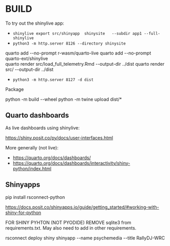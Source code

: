 # BUILD

To try out the shinylive app:

- `shinylive export src/shinyapp  shinysite   --subdir app1 --full-shinylive`
- `python3 -m http.server 8126 --directory shinysite`

quarto add --no-prompt r-wasm/quarto-live
quarto add --no-prompt quarto-ext/shinylive  
quarto render src/load_full_telemetry.Rmd --output-dir ../dist 
quarto render src/ --output-dir ../dist

- `python3 -m http.server 8127 -d dist`


Package

python -m build --wheel
python -m twine upload dist/*


## Quarto dashboards

As live dashboards using shinylive:

https://shiny.posit.co/py/docs/user-interfaces.html

More generally (not live):

- https://quarto.org/docs/dashboards/
- https://quarto.org/docs/dashboards/interactivity/shiny-python/index.html

## Shinyapps

pip install rsconnect-python

https://docs.posit.co/shinyapps.io/guide/getting_started/#working-with-shiny-for-python

FOR SHINY PYHTON (NOT PYODIDE) REMOVE sqlite3 from requirements.txt. May also need to add in other requirements.

rsconnect deploy shiny shinyapp --name psychemedia --title RallyDJ-WRC